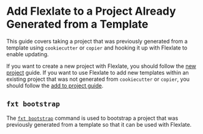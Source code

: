# Add Flexlate to a Project Already Generated from a Template

This guide covers taking
 a project that was previously generated from a template using
`cookiecutter` or `copier` and hooking it up with Flexlate to enable updating.

If you want to create a new project with Flexlate, you should follow 
the [new project](new-project.md) guide.
If you want to use Flexlate to add new templates within an existing 
project that was not generated from `cookiecutter` or `copier`, you 
should follow the [add to project guide](add-to-project.md).

## `fxt bootstrap`

The [`fxt bootstrap`](../../commands.md#fxt-bootstrap) command is used
to bootstrap a project that was previously generated from a template
so that it can be used with Flexlate.
